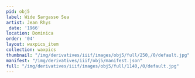 ```yaml
---
pid: obj5
label: Wide Sargasso Sea
artist: Jean Rhys
_date: '1966'
location: Dominica
order: '04'
layout: waxpics_item
collection: waxpics
thumbnail: "/img/derivatives/iiif/images/obj5/full/250,/0/default.jpg"
manifest: "/img/derivatives/iiif/obj5/manifest.json"
full: "/img/derivatives/iiif/images/obj5/full/1140,/0/default.jpg"
---
```

